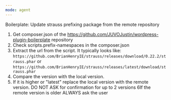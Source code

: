 ```yaml
---
mode: agent
---
```


Boilerplate: Update strauss prefixing package from the remote repository

1. Get composer.json of the https://github.com/JUVOJustin/wordpress-plugin-boilerplate repository
2. Check scripts.prefix-namespaces in the composer.json
3. Extract the url from the script. It typically looks like: `https://github.com/BrianHenryIE/strauss/releases/download/0.22.2/strauss.phar` or `https://github.com/BrianHenryIE/strauss/releases/latest/download/strauss.phar`
4. Compare the version with the local version. 
5. If it is higher or "latest" replace the local version with the remote version. DO NOT ASK for confirmation for up to 2 versions
6If the remote version is older ALWAYS ask the user
